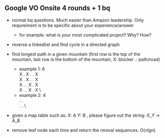 ## Google VO Onsite 4 rounds + 1 bq
- normal bq questions. Much easier than Amazon leadership. Only requreiment is to be specific about your experience/answer
  - for example: what is your most complicated project? Why? How?
- reverse a linkedlist and find cycle in a directed graph
- find longest path in a given mountain (first row is the top of the mountain, last row is the bottom of the mountain, X: blocker .: path/road)
  - example 1: 6 \
  X . X . . X \
  X . X . . X \
  X . . X . X \
  X . . X . X \
  - example 2:  4 \
  . . \
  . . \
  
- given a map table such as:  $X$: A  $Y$: B , please figure out the string: $X$_$Y$ -> A_B
- remove leaf node each time and return the rmoval sequences. O(nlgn) 
